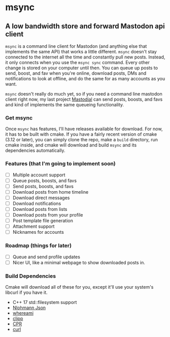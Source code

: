 # msync
## A low bandwidth store and forward Mastodon api client

`msync` is a command line client for Mastodon (and anything else that implements the same API) that works a little different. `msync` doesn't stay connected to the internet all the time and constantly pull new posts. Instead, it only connects when you use the `msync sync` command. Every other change is stored on your computer until then. You can queue up posts to send, boost, and fav when you're online, download posts, DMs and notifications to look at offline, and do the same for as many accounts as you want.

`msync` doesn't really do much yet, so if you need a command line mastodon client right now, my last project [Mastodial](https://github.com/kansattica/mastodial) can send posts, boosts, and favs and kind of implements the same queueing functionality.

### Get msync
Once `msync` has features, I'll have releases available for download. For now, it has to be built with cmake. If you have a fairly recent version of cmake (3.12 or later), you can simply clone the repo, make a `build` directory, run cmake inside, and cmake will download and build `msync` and its dependencies automatically. 

### Features (that I'm going to implement soon)
- [ ] Multiple account support
- [ ] Queue posts, boosts, and favs
- [ ] Send posts, boosts, and favs
- [ ] Download posts from home timeline
- [ ] Download direct messages
- [ ] Download notifications
- [ ] Download posts from lists
- [ ] Download posts from your profile
- [ ] Post template file generation
- [ ] Attachment support
- [ ] Nicknames for accounts

### Roadmap (things for later)
- [ ] Queue and send profile updates
- [ ] Nicer UI, like a minimal webpage to show downloaded posts in.

### Build Dependencies
Cmake will download all of these for you, except it'll use your system's libcurl if you have it.
- C++ 17 std::filesystem support
- [Nlohmann Json](https://github.com/nlohmann/json)
- [whereami](https://github.com/gpakosz/whereami.git)
- [clipp](https://github.com/muellan/clipp)
- [CPR](https://github.com/whoshuu/cpr)
- [curl](https://github.com/curl/curl)